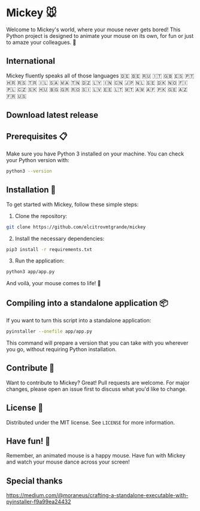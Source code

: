 # Mickey 🐭

Welcome to Mickey's world, where your mouse never gets bored! This Python project is designed to animate your mouse on its own, for fun or just to amaze your colleagues. 🎉

## International

Mickey fluently speaks all of those languages 🇩🇪 🇧🇪 🇷🇺 🇮🇹 🇬🇧 🇪🇸 🇵🇹 🇭🇷 🇷🇸 🇹🇷 🇮🇱 🇸🇦 🇲🇦 🇹🇳 🇩🇿 🇱🇾 🇮🇳 🇨🇳 🇯🇵 🇳🇱 🇸🇪 🇩🇰 🇳🇴 🇫🇮 🇵🇱 🇨🇿 🇸🇰 🇭🇺 🇧🇬 🇬🇷 🇷🇴 🇸🇮 🇱🇻 🇪🇪 🇱🇹 🇲🇹 🇦🇲 🇦🇫 🇵🇰 🇬🇪 🇦🇿 🇫🇷 🇺🇸

## Download latest release

## Prerequisites 📋

Make sure you have Python 3 installed on your machine. You can check your Python version with:

```bash
python3 --version
```

## Installation 🚀

To get started with Mickey, follow these simple steps:

1. Clone the repository:

```bash
git clone https://github.com/elcitrovmtgrande/mickey
```

2. Install the necessary dependencies:

```bash
pip3 install -r requirements.txt
```

3. Run the application:

```bash
python3 app/app.py
```

And voilà, your mouse comes to life! 🌟

## Compiling into a standalone application 📦

If you want to turn this script into a standalone application:

```bash
pyinstaller --onefile app/app.py
```

This command will prepare a version that you can take with you wherever you go, without requiring Python installation.

## Contribute 🤝

Want to contribute to Mickey? Great! Pull requests are welcome. For major changes, please open an issue first to discuss what you'd like to change.

## License 📄

Distributed under the MIT license. See `LICENSE` for more information.

## Have fun! 🎈

Remember, an animated mouse is a happy mouse. Have fun with Mickey and watch your mouse dance across your screen!

## Special thanks

https://medium.com/@moraneus/crafting-a-standalone-executable-with-pyinstaller-f9a99ea24432
